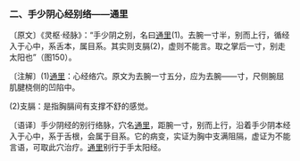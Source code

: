 ### 二、手少阴心经别络——通里

〔原文〕《灵枢·经脉》：“手少阴之别，名曰[通里](https://www.gmzyjc.com/read/zjs/zjs3.1.4-6-0.0.2.3.5.md)(1)。去腕一寸半，别而上行，循经入于心中，系舌本，属目系。其实则支膈(2)，虚则不能言。取之掌后一寸，别走太阳也”（图150）。

〔注解〕(1)[通里](https://www.gmzyjc.com/read/zjs/zjs3.1.4-6-0.0.2.3.5.md)：心经络穴。原文为去腕一寸五分，应为去腕——寸，尺侧腕屈肌腱桡侧的凹陷中。

(2)支膈：是指胸膈间有支撑不舒的感觉。

〔语译〕手少阴经的别行络脉，穴名[通里](https://www.gmzyjc.com/read/zjs/zjs3.1.4-6-0.0.2.3.5.md)，距腕一寸，别而上行，沿着手少阴本经入于心中，系于舌根，会属于目系。它的病变，实证为胸中支满阻隔，虚证为不能言语，可取此穴治疗。[通里](https://www.gmzyjc.com/read/zjs/zjs3.1.4-6-0.0.2.3.5.md)别行于手太阳经。
